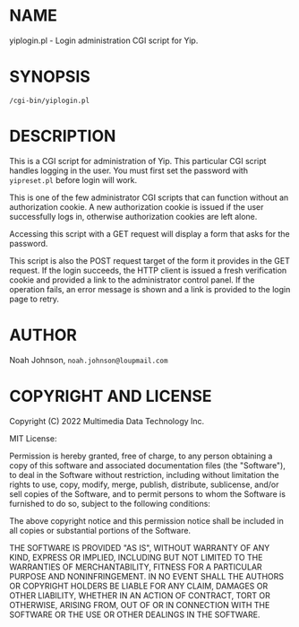# NAME

yiplogin.pl - Login administration CGI script for Yip.

# SYNOPSIS

    /cgi-bin/yiplogin.pl

# DESCRIPTION

This is a CGI script for administration of Yip.  This particular CGI
script handles logging in the user.  You must first set the password
with `yipreset.pl` before login will work.

This is one of the few administrator CGI scripts that can function
without an authorization cookie.  A new authorization cookie is issued
if the user successfully logs in, otherwise authorization cookies are
left alone.

Accessing this script with a GET request will display a form that asks
for the password.

This script is also the POST request target of the form it provides in
the GET request.  If the login succeeds, the HTTP client is issued a
fresh verification cookie and provided a link to the administrator
control panel.  If the operation fails, an error message is shown and
a link is provided to the login page to retry.

# AUTHOR

Noah Johnson, `noah.johnson@loupmail.com`

# COPYRIGHT AND LICENSE

Copyright (C) 2022 Multimedia Data Technology Inc.

MIT License:

Permission is hereby granted, free of charge, to any person obtaining a
copy of this software and associated documentation files
(the "Software"), to deal in the Software without restriction, including
without limitation the rights to use, copy, modify, merge, publish,
distribute, sublicense, and/or sell copies of the Software, and to
permit persons to whom the Software is furnished to do so, subject to
the following conditions:

The above copyright notice and this permission notice shall be included
in all copies or substantial portions of the Software.

THE SOFTWARE IS PROVIDED "AS IS", WITHOUT WARRANTY OF ANY KIND, EXPRESS
OR IMPLIED, INCLUDING BUT NOT LIMITED TO THE WARRANTIES OF
MERCHANTABILITY, FITNESS FOR A PARTICULAR PURPOSE AND NONINFRINGEMENT.
IN NO EVENT SHALL THE AUTHORS OR COPYRIGHT HOLDERS BE LIABLE FOR ANY
CLAIM, DAMAGES OR OTHER LIABILITY, WHETHER IN AN ACTION OF CONTRACT,
TORT OR OTHERWISE, ARISING FROM, OUT OF OR IN CONNECTION WITH THE
SOFTWARE OR THE USE OR OTHER DEALINGS IN THE SOFTWARE.
